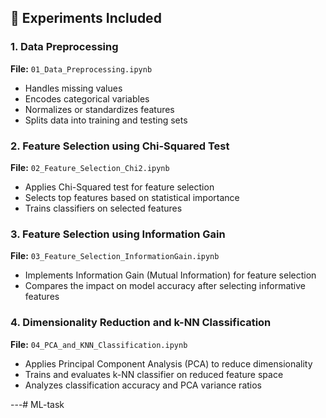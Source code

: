 ## 🧪 Experiments Included

### 1. Data Preprocessing
**File:** `01_Data_Preprocessing.ipynb`  
- Handles missing values
- Encodes categorical variables
- Normalizes or standardizes features
- Splits data into training and testing sets

### 2. Feature Selection using Chi-Squared Test
**File:** `02_Feature_Selection_Chi2.ipynb`  
- Applies Chi-Squared test for feature selection
- Selects top features based on statistical importance
- Trains classifiers on selected features

### 3. Feature Selection using Information Gain
**File:** `03_Feature_Selection_InformationGain.ipynb`  
- Implements Information Gain (Mutual Information) for feature selection
- Compares the impact on model accuracy after selecting informative features

### 4. Dimensionality Reduction and k-NN Classification
**File:** `04_PCA_and_KNN_Classification.ipynb`  
- Applies Principal Component Analysis (PCA) to reduce dimensionality
- Trains and evaluates k-NN classifier on reduced feature space
- Analyzes classification accuracy and PCA variance ratios

---# ML-task
